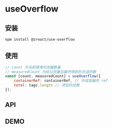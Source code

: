 # useOverflow

## 安装

```sh
npm install @zreact/use-overflow
```

## 使用

```jsx
// count 为当前使用的测量数量
// measuredCount 为经过测量后最终得到的合适的数
const [count, measuredCount] = useOverflow({
    containerRef: containerRef, // 外层容器的 ref
    total: tags.length // 项目的总数
});
```

## API

## DEMO
